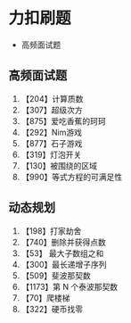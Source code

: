 # 力扣刷题
- 高频面试题

## 高频面试题
1. 【204】计算质数
2. 【307】超级次方
3. 【875】爱吃香蕉的珂珂
4. 【292】Nim游戏
5. 【877】石子游戏
6. 【319】灯泡开关
7. 【130】被围绕的区域
8. 【990】等式方程的可满足性

## 动态规划
1. 【198】打家劫舍
2. 【740】删除并获得点数
3. 【53】 最大子数组之和
4. 【300】最长递增子序列
5. 【509】斐波那契数
6. 【1173】第 N 个泰波那契数
7. 【70】爬楼梯
8. 【322】硬币找零